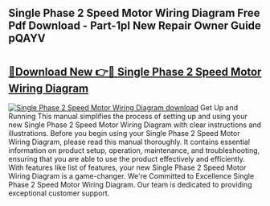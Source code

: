 ## Single Phase 2 Speed Motor Wiring Diagram Free Pdf Download - Part-1pI New Repair Owner Guide pQAYV

# <h2><a href="http://dfpf4py.blite.top/?on=Single+Phase+2+Speed+Motor+Wiring+Diagram">🔗Download New 👉🔴 Single Phase 2 Speed Motor Wiring Diagram</a></h2>

[![Single Phase 2 Speed Motor Wiring Diagram download](https://i.imgur.com/lujVjoI.png)](http://dfpf4py.blite.top/?on=Single+Phase+2+Speed+Motor+Wiring+Diagram)
Get Up and Running This manual simplifies the process of setting up and using your new Single Phase 2 Speed Motor Wiring Diagram with clear instructions and illustrations. Before you begin using your Single Phase 2 Speed Motor Wiring Diagram, please read this manual thoroughly. It contains essential information on product setup, operation, maintenance, and troubleshooting, ensuring that you are able to use the product effectively and efficiently. With features like list of features, your new Single Phase 2 Speed Motor Wiring Diagram is a game-changer. We're Committed to Excellence Single Phase 2 Speed Motor Wiring Diagram. Our team is dedicated to providing exceptional customer support.
